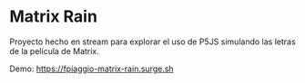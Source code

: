 # Matrix Rain

Proyecto hecho en stream para explorar el uso de P5JS simulando las letras de la película de Matrix.

Demo: https://fpiaggio-matrix-rain.surge.sh
